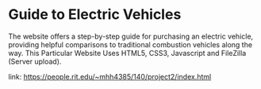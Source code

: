 # Guide to Electric Vehicles
The website offers a step-by-step guide for purchasing an electric vehicle, providing helpful comparisons to traditional combustion vehicles along the way.
This Particular Website Uses HTML5, CSS3, Javascript and FileZilla (Server upload).

link: https://people.rit.edu/~mhh4385/140/project2/index.html

